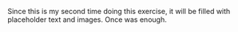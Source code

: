 Since this is my second time doing this exercise, it will be filled with placeholder text and images. Once was enough.